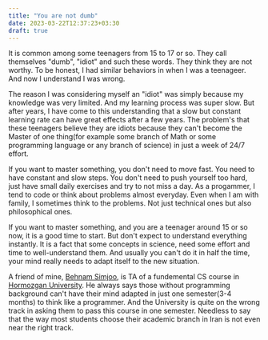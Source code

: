 ```yaml
---
title: "You are not dumb"
date: 2023-03-22T12:37:23+03:30
draft: true
---
```


It is common among some teenagers from 15 to 17 or so. They call themselves "dumb", "idiot" and such these words. They think they are not worthy. To be honest, I had similar behaviors in when I was a teenageer. And now I understand I was wrong.

The reason I was considering myself an "idiot" was simply because my knowledge was very limited. And my learning process was super slow. But after years, I have come to this understanding that a slow but constant learning rate can have great effects after a few years. The problem's that these teenagers believe they are idiots because they can't become the Master of one thing(for example some branch of Math or some programming language or any branch of science) in just a week of 24/7 effort.

If you want to master something, you don't need to move fast. You need to have constant and slow steps. You don't need to push yourself too hard, just have small daily exercises and try to not miss a day. As a progammer, I tend to code or think about problems almost everyday. Even when I am with family, I sometimes think to the problems. Not just technical ones but also philosophical ones.

If you want to master something, and you are a teenager around 15 or so now, it is a good time to start. But don't expect to understand everything instantly. It is a fact that some concepts in science, need some effort and time to well-understand them. And usually you can't do it in half the time, your mind really needs to adapt itself to the new situation.

A friend of mine, [Behnam Simjoo](https://github.com/b-simjoo), is TA of a fundemental CS course in [Hormozgan University](https://hormozgan.ac.ir). He always says those without programming background can't have their mind adapted in just one semester(3-4 months) to think like a programmer. And the University is quite on the wrong track in asking them to pass this course in one semester. Needless to say that the way most students choose their academic branch in Iran is not even near the right track.
